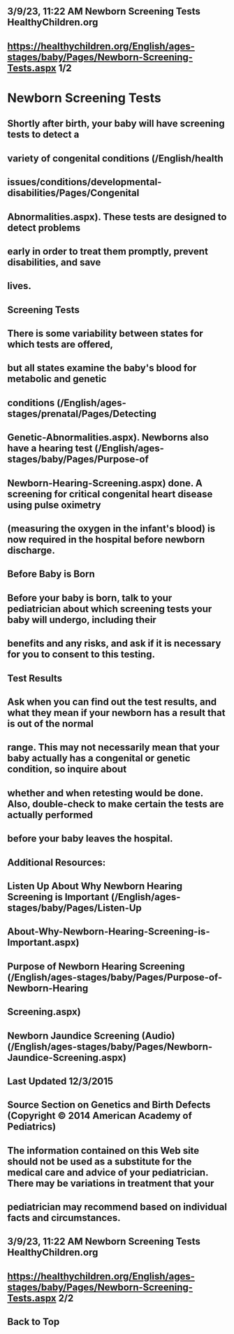 ## 3/9/23, 11:22 AM Newborn Screening Tests HealthyChildren.org 

## https://healthychildren.org/English/ages-stages/baby/Pages/Newborn-Screening-Tests.aspx 1/2 

# Newborn Screening Tests 

## Shortly after birth, your baby will have screening tests to detect a 

## variety of congenital conditions (/English/health

## issues/conditions/developmental-disabilities/Pages/Congenital

## Abnormalities.aspx). These tests are designed to detect problems 

## early in order to treat them promptly, prevent disabilities, and save 

## lives. 

## Screening Tests 

## There is some variability between states for which tests are offered, 

## but all states examine the baby's blood for metabolic and genetic 

## conditions (/English/ages-stages/prenatal/Pages/Detecting

## Genetic-Abnormalities.aspx). Newborns also have a hearing test (/English/ages-stages/baby/Pages/Purpose-of

## Newborn-Hearing-Screening.aspx) done. A screening for critical congenital heart disease using pulse oximetry 

## (measuring the oxygen in the infant's blood) is now required in the hospital before newborn discharge. 

## Before Baby is Born 

## Before your baby is born, talk to your pediatrician about which screening tests your baby will undergo, including their 

## benefits and any risks, and ask if it is necessary for you to consent to this testing. 

## Test Results 

## Ask when you can find out the test results, and what they mean if your newborn has a result that is out of the normal 

## range. This may not necessarily mean that your baby actually has a congenital or genetic condition, so inquire about 

## whether and when retesting would be done. Also, double-check to make certain the tests are actually performed 

## before your baby leaves the hospital. 

## Additional Resources: 

## Listen Up About Why Newborn Hearing Screening is Important (/English/ages-stages/baby/Pages/Listen-Up

## About-Why-Newborn-Hearing-Screening-is-Important.aspx) 

## Purpose of Newborn Hearing Screening (/English/ages-stages/baby/Pages/Purpose-of-Newborn-Hearing

## Screening.aspx) 

## Newborn Jaundice Screening (Audio) (/English/ages-stages/baby/Pages/Newborn-Jaundice-Screening.aspx) 

## Last Updated 12/3/2015 

## Source Section on Genetics and Birth Defects (Copyright © 2014 American Academy of Pediatrics) 

## The information contained on this Web site should not be used as a substitute for the medical care and advice of your pediatrician. There may be variations in treatment that your 

## pediatrician may recommend based on individual facts and circumstances. 


## 3/9/23, 11:22 AM Newborn Screening Tests HealthyChildren.org 

## https://healthychildren.org/English/ages-stages/baby/Pages/Newborn-Screening-Tests.aspx 2/2 

## Back to Top 


